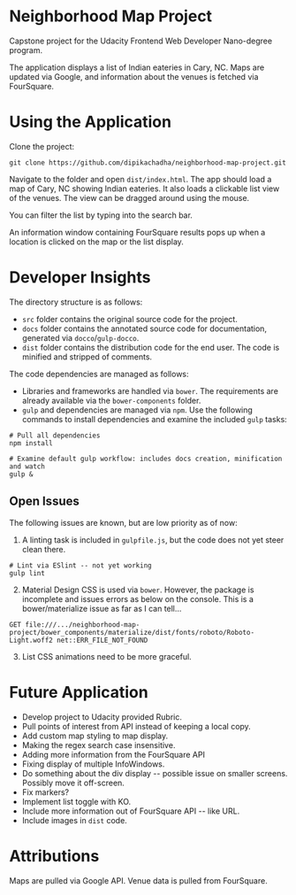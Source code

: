 # Neighborhood Map Project
Capstone project for the Udacity Frontend Web Developer Nano-degree program.

The application displays a list of Indian eateries in Cary, NC. Maps are updated via Google, and information about the venues is fetched via FourSquare.

# Using the Application
Clone the project:
```
git clone https://github.com/dipikachadha/neighborhood-map-project.git
```

Navigate to the folder and open `dist/index.html`. The app should load a map of Cary, NC showing Indian eateries. It also loads a clickable list view of the venues. The view can be dragged around using the mouse.

You can filter the list by typing into the search bar.

An information window containing FourSquare results pops up when a location is clicked on the map or the list display.

# Developer Insights
The directory structure is as follows:
- `src` folder contains the original source code for the project.
- `docs` folder contains the annotated source code for documentation, generated via `docco`/`gulp-docco`.
- `dist` folder contains the distribution code for the end user. The code is minified and stripped of comments.

The code dependencies are managed as follows:
- Libraries and frameworks are handled via `bower`. The requirements are already available via the `bower-components` folder.
- `gulp` and dependencies are managed via `npm`. Use the following commands to install dependencies and examine the included `gulp` tasks:
```
# Pull all dependencies
npm install

# Examine default gulp workflow: includes docs creation, minification and watch
gulp &
```

## Open Issues
The following issues are known, but are low priority as of now:
1. A linting task is included in `gulpfile.js`, but the code does not yet steer clean there.

```
# Lint via ESlint -- not yet working
gulp lint
```
2. Material Design CSS is used via `bower`. However, the package is incomplete and issues errors as below on the console. This is a bower/materialize issue as far as I can tell...
```
GET file:///.../neighborhood-map-project/bower_components/materialize/dist/fonts/roboto/Roboto-Light.woff2 net::ERR_FILE_NOT_FOUND
```
3. List CSS animations need to be more graceful.

# Future Application
- Develop project to Udacity provided Rubric.
- Pull points of interest from API instead of keeping a local copy.
- Add custom map styling to map display.
- Making the regex search case insensitive.
- Adding more information from the FourSquare API
- Fixing display of multiple InfoWindows.
- Do something about the div display -- possible issue on smaller screens. Possibly move it off-screen.
- Fix markers?
- Implement list toggle with KO.
- Include more information out of FourSquare API -- like URL.
- Include images in `dist` code.

# Attributions
Maps are pulled via Google API. Venue data is pulled from FourSquare.
